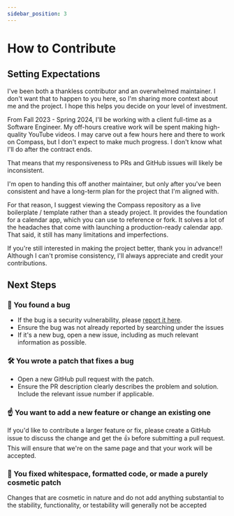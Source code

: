 ```yaml
---
sidebar_position: 3
---
```


# How to Contribute

## Setting Expectations

I've been both a thankless contributor and an overwhelmed maintainer. I don't want that to happen to you here, so I'm sharing more context about me and the project. I hope this helps you decide on your level of investment.

From Fall 2023 - Spring 2024, I'll be working with a client full-time as a Software Engineer. My off-hours creative work will be spent making high-quality YouTube videos. I may carve out a few hours here and there to work on Compass, but I don't expect to make much progress. I don't know what I'll do after the contract ends.

That means that my responsiveness to PRs and GitHub issues will likely be inconsistent.

I'm open to handing this off another maintainer, but only after you've been consistent and have a long-term plan for the project that I'm aligned with.

For that reason, I suggest viewing the Compass repository as a live boilerplate / template rather than a steady project. It provides the foundation for a calendar app, which you can use to reference or fork. It solves a lot of the headaches that come with launching a production-ready calendar app. That said, it still has many limitations and imperfections.

If you're still interested in making the project better, thank you in advance!! Although I can't promise consistency, I'll always appreciate and credit your contributions.

## Next Steps

### 🐞 You found a bug

- If the bug is a security vulnerability, please [report it here](https://github.com/SwitchbackTech/compass/security).
- Ensure the bug was not already reported by searching under the issues
- If it's a new bug, open a new issue, including as much relevant information as possible.

### 🛠️ You wrote a patch that fixes a bug

- Open a new GitHub pull request with the patch.
- Ensure the PR description clearly describes the problem and solution. Include the relevant issue number if applicable.

### ☝️ You want to add a new feature or change an existing one

If you'd like to contribute a larger feature or fix, please create a GitHub issue to discuss the change and get the 👍 before submitting a pull request. This will ensure that we're on the same page and that your work will be accepted.

### 💅 You fixed whitespace, formatted code, or made a purely cosmetic patch

Changes that are cosmetic in nature and do not add anything substantial to the stability, functionality, or testability will generally not be accepted
